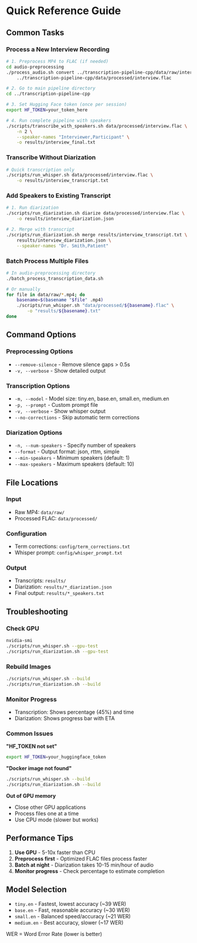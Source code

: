 # Quick Reference Guide

## Common Tasks

### Process a New Interview Recording

```bash
# 1. Preprocess MP4 to FLAC (if needed)
cd audio-preprocessing
./process_audio.sh convert ../transcription-pipeline-cpp/data/raw/interview.mp4 \
    ../transcription-pipeline-cpp/data/processed/interview.flac

# 2. Go to main pipeline directory
cd ../transcription-pipeline-cpp

# 3. Set Hugging Face token (once per session)
export HF_TOKEN=your_token_here

# 4. Run complete pipeline with speakers
./scripts/transcribe_with_speakers.sh data/processed/interview.flac \
    -n 2 \
    --speaker-names "Interviewer,Participant" \
    -o results/interview_final.txt
```

### Transcribe Without Diarization

```bash
# Quick transcription only
./scripts/run_whisper.sh data/processed/interview.flac \
    -o results/interview_transcript.txt
```

### Add Speakers to Existing Transcript

```bash
# 1. Run diarization
./scripts/run_diarization.sh diarize data/processed/interview.flac \
    -o results/interview_diarization.json

# 2. Merge with transcript
./scripts/run_diarization.sh merge results/interview_transcript.txt \
    results/interview_diarization.json \
    --speaker-names "Dr. Smith,Patient"
```

### Batch Process Multiple Files

```bash
# In audio-preprocessing directory
./batch_process_transcription_data.sh

# Or manually
for file in data/raw/*.mp4; do
    basename=$(basename "$file" .mp4)
    ./scripts/run_whisper.sh "data/processed/${basename}.flac" \
        -o "results/${basename}.txt"
done
```

## Command Options

### Preprocessing Options
- `--remove-silence` - Remove silence gaps > 0.5s
- `-v, --verbose` - Show detailed output

### Transcription Options
- `-m, --model` - Model size: tiny.en, base.en, small.en, medium.en
- `-p, --prompt` - Custom prompt file
- `-v, --verbose` - Show whisper output
- `--no-corrections` - Skip automatic term corrections

### Diarization Options
- `-n, --num-speakers` - Specify number of speakers
- `--format` - Output format: json, rttm, simple
- `--min-speakers` - Minimum speakers (default: 1)
- `--max-speakers` - Maximum speakers (default: 10)

## File Locations

### Input
- Raw MP4: `data/raw/`
- Processed FLAC: `data/processed/`

### Configuration
- Term corrections: `config/term_corrections.txt`
- Whisper prompt: `config/whisper_prompt.txt`

### Output
- Transcripts: `results/`
- Diarization: `results/*_diarization.json`
- Final output: `results/*_speakers.txt`

## Troubleshooting

### Check GPU
```bash
nvidia-smi
./scripts/run_whisper.sh --gpu-test
./scripts/run_diarization.sh --gpu-test
```

### Rebuild Images
```bash
./scripts/run_whisper.sh --build
./scripts/run_diarization.sh --build
```

### Monitor Progress
- Transcription: Shows percentage (45%) and time
- Diarization: Shows progress bar with ETA

### Common Issues

**"HF_TOKEN not set"**
```bash
export HF_TOKEN=your_huggingface_token
```

**"Docker image not found"**
```bash
./scripts/run_whisper.sh --build
./scripts/run_diarization.sh --build
```

**Out of GPU memory**
- Close other GPU applications
- Process files one at a time
- Use CPU mode (slower but works)

## Performance Tips

1. **Use GPU** - 5-10x faster than CPU
2. **Preprocess first** - Optimized FLAC files process faster
3. **Batch at night** - Diarization takes 10-15 min/hour of audio
4. **Monitor progress** - Check percentage to estimate completion

## Model Selection

- `tiny.en` - Fastest, lowest accuracy (~39 WER)
- `base.en` - Fast, reasonable accuracy (~30 WER)
- `small.en` - Balanced speed/accuracy (~21 WER)
- `medium.en` - Best accuracy, slower (~17 WER)

WER = Word Error Rate (lower is better)